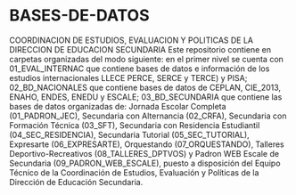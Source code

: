 # BASES-DE-DATOS
COORDINACION DE ESTUDIOS, EVALUACION Y POLITICAS DE LA DIRECCION DE EDUCACION SECUNDARIA
Este repositorio contiene en carpetas organizadas del modo siguiente: en el primer nivel se cuenta con 01_EVAL_INTERNAC que contiene bases de datos e información de los estudios internacionales LLECE PERCE, SERCE y TERCE) y PISA; 02_BD_NACIONALES que contiene bases de datos de CEPLAN, CIE_2013, ENAHO, ENDES, ENEDU y ESCALE; 03_BD_SECUNDARIA que contiene las bases de datos organizadas de: Jornada Escolar Completa (01_PADRON_JEC), Secundaria con Alternancia (02_CRFA), Secundaria con Formación Técnica (03_SFT), Secundaria con Residencia Estudiantil (04_SEC_RESIDENCIA), Secundaria Tutorial (05_SEC_TUTORIAL), Expresarte (06_EXPRESARTE), Orquestando (07_ORQUESTANDO), Talleres Deportivo-Recreativos (08_TALLERES_DPTVOS) y Padron WEB Escale de Secundaria (09_PADRON_WEB_ESCALE), puesto a disposición del Equipo Técnico de la Coordinación de Estudios, Evaluación y Políticas de la Dirección de Educación Secundaria.
